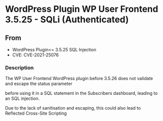 # WordPress Plugin WP User Frontend 3.5.25 - SQLi (Authenticated)
## From
* WordPress Plugin<= 3.5.25 SQL Injection 
* CVE: CVE-2021-25076

### Description

The WP User Frontend WordPress plugin before 3.5.26 does not validate and escape the status parameter

before using it in a SQL statement in the Subscribers dashboard, leading to an SQL injection.

Due to the lack of sanitisation and escaping, this could also lead to Reflected Cross-Site Scripting
